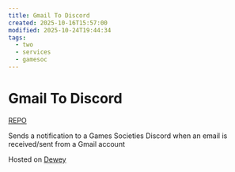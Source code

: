 ```yaml
---
title: Gmail To Discord
created: 2025-10-16T15:57:00
modified: 2025-10-24T19:44:34
tags:
  - two
  - services
  - gamesoc
---
```


# **Gmail To Discord**

[REPO](https://github.com/Rockerkemm/GmailToDiscord)

Sends a notification to a Games Societies Discord when an email is received/sent from a Gmail account

Hosted on [Dewey](../../vms/dewey.md)
